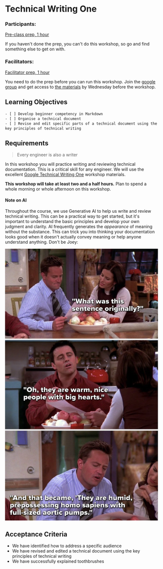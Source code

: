 # Technical Writing One

### Participants:

[Pre-class prep, 1 hour](https://developers.google.com/tech-writing/one)

If you haven't done the prep, you can't do this workshop, so go and find something else to get on with.

### Facilitators:

[Facilitator prep, 1 hour](https://developers.google.com/tech-writing/for-instructors/one/instructors-guide)

You need to do the prep before you can run this workshop. Join the [google group](https://developers.google.com/tech-writing/for-instructors/one/instructors-guide#gaining-access-to-the-slide-decks) and get access to [the materials](https://docs.google.com/presentation/d/1XuObj6nQXglpUwaKkCk01hzzvocL7ngxwVP0851IjO8/edit?usp=sharing) by Wednesday before the workshop.

## Learning Objectives

```objectives
- [ ] Develop beginner competency in Markdown
- [ ] Organise a technical document
- [ ] Revise and edit specific parts of a technical document using the key principles of technical writing
```

## Requirements

> Every engineer is also a writer

In this workshop you will practice writing and reviewing technical documentation. This is a critical skill for any engineer. We will use the excellent [Google Technical Writing One](https://developers.google.com/tech-writing/one) workshop materials.

**This workshop will take at least two and a half hours.** Plan to spend a whole morning or whole afternoon on this workshop.

#### Note on AI

Throughout the course, we use Generative AI to help us write and review technical writing. This can be a practical way to get started, but it's important to understand the basic principles and develop your own judgment and clarity. AI frequently generates the _appearance_ of meaning without the substance. This can trick you into thinking your documentation looks good when it doesn't actually convey meaning or help anyone understand anything. Don't be Joey:

![Joey improves his writing](./aortic.webp)

## Acceptance Criteria

- We have identified how to address a specific audience
- We have revised and edited a technical document using the key principles of technical writing
- We have successfully explained toothbrushes
